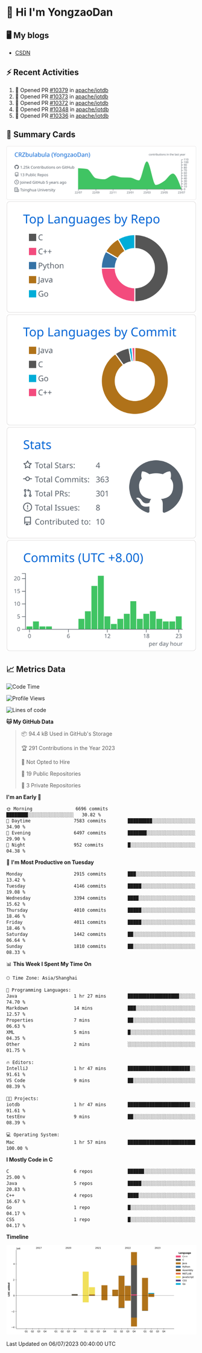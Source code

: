 # 👋 Hi I'm YongzaoDan

## 🖥 My blogs
  + [CSDN](https://blog.csdn.net/CRZbulabula?type=blog)

## ⚡ Recent Activities
<!--START_SECTION:activity-->
1. 💪 Opened PR [#10379](https://github.com/apache/iotdb/pull/10379) in [apache/iotdb](https://github.com/apache/iotdb)
2. 💪 Opened PR [#10373](https://github.com/apache/iotdb/pull/10373) in [apache/iotdb](https://github.com/apache/iotdb)
3. 💪 Opened PR [#10372](https://github.com/apache/iotdb/pull/10372) in [apache/iotdb](https://github.com/apache/iotdb)
4. 💪 Opened PR [#10348](https://github.com/apache/iotdb/pull/10348) in [apache/iotdb](https://github.com/apache/iotdb)
5. 💪 Opened PR [#10336](https://github.com/apache/iotdb/pull/10336) in [apache/iotdb](https://github.com/apache/iotdb)
<!--END_SECTION:activity-->

## 🎑 Summary Cards

[![](https://raw.githubusercontent.com/CRZbulabula/CRZbulabula/main/profile-summary-card-output/github/0-profile-details.svg)](https://github.com/vn7n24fzkq/github-profile-summary-cards)
[![](https://raw.githubusercontent.com/CRZbulabula/CRZbulabula/main/profile-summary-card-output/github/1-repos-per-language.svg)](https://github.com/vn7n24fzkq/github-profile-summary-cards) [![](https://raw.githubusercontent.com/CRZbulabula/CRZbulabula/main/profile-summary-card-output/github/2-most-commit-language.svg)](https://github.com/vn7n24fzkq/github-profile-summary-cards)
[![](https://raw.githubusercontent.com/CRZbulabula/CRZbulabula/main/profile-summary-card-output/github/3-stats.svg)](https://github.com/vn7n24fzkq/github-profile-summary-cards) [![](https://raw.githubusercontent.com/CRZbulabula/CRZbulabula/main/profile-summary-card-output/github/4-productive-time.svg)](https://github.com/vn7n24fzkq/github-profile-summary-cards)

## 📈 Metrics Data

<!--START_SECTION:waka-->
![Code Time](http://img.shields.io/badge/Code%20Time-208%20hrs%2010%20mins-blue)

![Profile Views](http://img.shields.io/badge/Profile%20Views-0-blue)

![Lines of code](https://img.shields.io/badge/From%20Hello%20World%20I%27ve%20Written-18.0%20million%20lines%20of%20code-blue)

**🐱 My GitHub Data** 

> 📦 94.4 kB Used in GitHub's Storage 
 > 
> 🏆 291 Contributions in the Year 2023
 > 
> 🚫 Not Opted to Hire
 > 
> 📜 19 Public Repositories 
 > 
> 🔑 3 Private Repositories 
 > 
**I'm an Early 🐤** 

```text
🌞 Morning                6696 commits        ████████░░░░░░░░░░░░░░░░░   30.82 % 
🌆 Daytime                7583 commits        █████████░░░░░░░░░░░░░░░░   34.90 % 
🌃 Evening                6497 commits        ███████░░░░░░░░░░░░░░░░░░   29.90 % 
🌙 Night                  952 commits         █░░░░░░░░░░░░░░░░░░░░░░░░   04.38 % 
```
📅 **I'm Most Productive on Tuesday** 

```text
Monday                   2915 commits        ███░░░░░░░░░░░░░░░░░░░░░░   13.42 % 
Tuesday                  4146 commits        █████░░░░░░░░░░░░░░░░░░░░   19.08 % 
Wednesday                3394 commits        ████░░░░░░░░░░░░░░░░░░░░░   15.62 % 
Thursday                 4010 commits        █████░░░░░░░░░░░░░░░░░░░░   18.46 % 
Friday                   4011 commits        █████░░░░░░░░░░░░░░░░░░░░   18.46 % 
Saturday                 1442 commits        ██░░░░░░░░░░░░░░░░░░░░░░░   06.64 % 
Sunday                   1810 commits        ██░░░░░░░░░░░░░░░░░░░░░░░   08.33 % 
```


📊 **This Week I Spent My Time On** 

```text
🕑︎ Time Zone: Asia/Shanghai

💬 Programming Languages: 
Java                     1 hr 27 mins        ███████████████████░░░░░░   74.70 % 
Markdown                 14 mins             ███░░░░░░░░░░░░░░░░░░░░░░   12.57 % 
Properties               7 mins              ██░░░░░░░░░░░░░░░░░░░░░░░   06.63 % 
XML                      5 mins              █░░░░░░░░░░░░░░░░░░░░░░░░   04.35 % 
Other                    2 mins              ░░░░░░░░░░░░░░░░░░░░░░░░░   01.75 % 

🔥 Editors: 
IntelliJ                 1 hr 47 mins        ███████████████████████░░   91.61 % 
VS Code                  9 mins              ██░░░░░░░░░░░░░░░░░░░░░░░   08.39 % 

🐱‍💻 Projects: 
iotdb                    1 hr 47 mins        ███████████████████████░░   91.61 % 
testEnv                  9 mins              ██░░░░░░░░░░░░░░░░░░░░░░░   08.39 % 

💻 Operating System: 
Mac                      1 hr 57 mins        █████████████████████████   100.00 % 
```

**I Mostly Code in C** 

```text
C                        6 repos             ██████░░░░░░░░░░░░░░░░░░░   25.00 % 
Java                     5 repos             █████░░░░░░░░░░░░░░░░░░░░   20.83 % 
C++                      4 repos             ████░░░░░░░░░░░░░░░░░░░░░   16.67 % 
Go                       1 repo              █░░░░░░░░░░░░░░░░░░░░░░░░   04.17 % 
CSS                      1 repo              █░░░░░░░░░░░░░░░░░░░░░░░░   04.17 % 
```



**Timeline**

![Lines of Code chart](https://raw.githubusercontent.com/CRZbulabula/CRZbulabula/main/assets/bar_graph.png)


 Last Updated on 06/07/2023 00:40:00 UTC
<!--END_SECTION:waka-->

